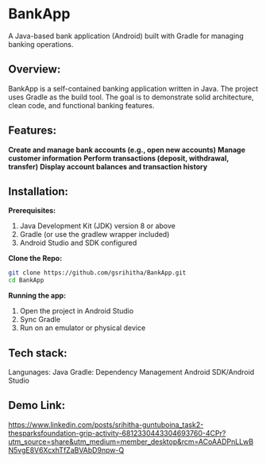 # BankApp
A Java-based bank application (Android) built with Gradle for managing banking operations.

## Overview:
BankApp is a self-contained banking application written in Java. The project uses Gradle as the build tool. The goal is to demonstrate solid architecture, clean code, and functional banking features.

## Features:
**Create and manage bank accounts (e.g., open new accounts)**
**Manage customer information**
**Perform transactions (deposit, withdrawal, transfer)**
**Display account balances and transaction history**

## Installation:

**Prerequisites:**
1. Java Development Kit (JDK) version 8 or above
2. Gradle (or use the gradlew wrapper included)
3. Android Studio and SDK configured

**Clone the Repo:**
```bash
git clone https://github.com/gsrihitha/BankApp.git  
cd BankApp  
```

**Running the app:**
1. Open the project in Android Studio
2. Sync Gradle
3. Run on an emulator or physical device

## Tech stack:
Langunages: Java
Gradle: Dependency Management
Android SDK/Android Studio

## Demo Link:
https://www.linkedin.com/posts/srihitha-guntuboina_task2-thesparksfoundation-grip-activity-6812330443304693760-4CPr?utm_source=share&utm_medium=member_desktop&rcm=ACoAADPnLLwBN5vgE8V6XcxhTfZaBVAbD9npw-Q





